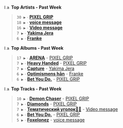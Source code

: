 <!--START_LASTFM_ARTISTS:{"period": "7day", "rows": 5}-->
<a href="https://last.fm" target="_blank"><img src="https://user-images.githubusercontent.com/17434202/215290617-e793598d-d7c9-428f-9975-156db1ba89cc.svg" alt="Last.fm Logo" width="18" height="13"/></a> **Top Artists - Past Week**

> `30 ▶️` ∙ **[PIXEL GRIP](https://www.last.fm/music/PIXEL+GRIP)**<br/>
> `18 ▶️` ∙ **[voice message](https://www.last.fm/music/voice+message)**<br/>
> `16 ▶️` ∙ **[Video message](https://www.last.fm/music/Video+message)**<br/>
> `7 ▶️` ∙ **[Yakima Jera](https://www.last.fm/music/Yakima+Jera)**<br/>
> `6 ▶️` ∙ **[Franke](https://www.last.fm/music/Franke)**<br/>
<!--END_LASTFM_ARTISTS-->

<!--START_LASTFM_ALBUMS:{"period": "7day", "rows": 5}-->
<a href="https://last.fm" target="_blank"><img src="https://user-images.githubusercontent.com/17434202/215290617-e793598d-d7c9-428f-9975-156db1ba89cc.svg" alt="Last.fm Logo" width="18" height="13"/></a> **Top Albums - Past Week**

> `17 ▶️` ∙ **[ARENA](https://www.last.fm/music/PIXEL+GRIP/ARENA)** - [PIXEL GRIP](https://www.last.fm/music/PIXEL+GRIP)<br/>
> `7 ▶️` ∙ **[Heavy Handed](https://www.last.fm/music/PIXEL+GRIP/Heavy+Handed)** - [PIXEL GRIP](https://www.last.fm/music/PIXEL+GRIP)<br/>
> `7 ▶️` ∙ **[Capture](https://www.last.fm/music/Yakima+Jera/Capture)** - [Yakima Jera](https://www.last.fm/music/Yakima+Jera)<br/>
> `6 ▶️` ∙ **[Optimismens hån](https://www.last.fm/music/Franke/Optimismens+h%C3%A5n)** - [Franke](https://www.last.fm/music/Franke)<br/>
> `6 ▶️` ∙ **[Bet You Do.](https://www.last.fm/music/PIXEL+GRIP/Bet+You+Do.)** - [PIXEL GRIP](https://www.last.fm/music/PIXEL+GRIP)<br/>
<!--END_LASTFM_ALBUMS-->

<!--START_LASTFM_TRACKS:{"period": "7day", "rows": 5}-->
<a href="https://last.fm" target="_blank"><img src="https://user-images.githubusercontent.com/17434202/215290617-e793598d-d7c9-428f-9975-156db1ba89cc.svg" alt="Last.fm Logo" width="18" height="13"/></a> **Top Tracks - Past Week**

> `10 ▶️` ∙ **[Demon Chaser](https://www.last.fm/music/PIXEL+GRIP/_/Demon+Chaser)** - [PIXEL GRIP](https://www.last.fm/music/PIXEL+GRIP)<br/>
> `7 ▶️` ∙ **[Diamonds](https://www.last.fm/music/PIXEL+GRIP/_/Diamonds)** - [PIXEL GRIP](https://www.last.fm/music/PIXEL+GRIP)<br/>
> `7 ▶️` ∙ **[Тематический уголок👨‍💻](https://www.last.fm/music/Video+message/_/%D0%A2%D0%B5%D0%BC%D0%B0%D1%82%D0%B8%D1%87%D0%B5%D1%81%D0%BA%D0%B8%D0%B9+%D1%83%D0%B3%D0%BE%D0%BB%D0%BE%D0%BA%F0%9F%91%A8%E2%80%8D%F0%9F%92%BB)** - [Video message](https://www.last.fm/music/Video+message)<br/>
> `6 ▶️` ∙ **[Bet You Do.](https://www.last.fm/music/PIXEL+GRIP/_/Bet+You+Do.)** - [PIXEL GRIP](https://www.last.fm/music/PIXEL+GRIP)<br/>
> `5 ▶️` ∙ **[Foxelonez](https://www.last.fm/music/voice+message/_/Foxelonez)** - [voice message](https://www.last.fm/music/voice+message)<br/>
<!--END_LASTFM_TRACKS-->